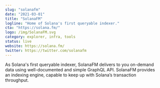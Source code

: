 ```yaml
---
slug: "solanafm"
date: "2021-03-01"
title: "SolanaFM"
logline: "Home of Solana's first queryable indexer."
cta: "https://solana.fm/"
logo: /img/SolanaFM.svg
category: explorer, infra, tools
status: live
website: https://solana.fm/
twitter: https://twitter.com/solanafm
---
```


As Solana's first queryable indexer, SolanaFM delivers to you on-demand data using well-documented and simple GraphQL API. SolanaFM provides an indexing engine, capable to keep up with Solana’s transaction throughput.
